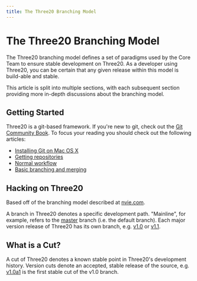 ```yaml
---
title: The Three20 Branching Model
---
```


The Three20 Branching Model
===========================

The Three20 branching model defines a set of paradigms used by the Core Team to ensure
stable development on Three20. As a developer using Three20, you can be certain that any
given release within this model is build-able and stable.

This article is split into multiple sections, with each subsequent section providing more
in-depth discussions about the branching model.

Getting Started
---------------

Three20 is a git-based framework. If you're new to git, check out the
[Git Community Book](http://book.git-scm.com/index.html). To focus your reading you should
check out the following articles:

* [Installing Git on Mac OS X](http://code.google.com/p/git-osx-installer/downloads/list?can=3)
* [Getting repositories](http://book.git-scm.com/3_getting_a_git_repository.html)
* [Normal workflow](http://book.git-scm.com/3_normal_workflow.html)
* [Basic branching and merging](http://book.git-scm.com/3_basic_branching_and_merging.html)




Hacking on Three20
------------------

Based off of the branching model described at
[nvie.com](http://nvie.com/posts/a-successful-git-branching-model/).


A branch in Three20 denotes a specific development path. "Mainline", for example, refers to the
[master](http://github.com/facebook/three20) branch (i.e. the default branch). Each major
version release of Three20 has its own branch, e.g.
[v1.0](/roadmap/v1.0) or
[v1.1](/roadmap/v1.1).

What is a Cut?
--------------

A cut of Three20 denotes a known stable point in Three20's development history. Version cuts
denote an accepted, stable release of the source, e.g.
[v1.0a1](/roadmap/v1.0a1) is the first stable cut of the v1.0
branch.
